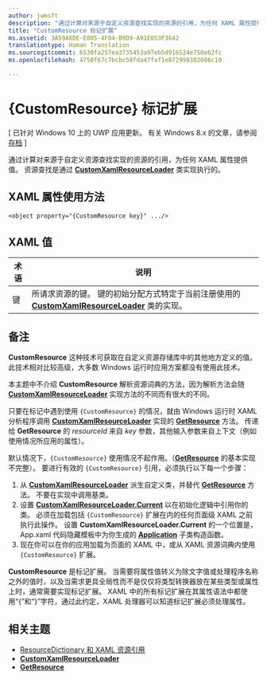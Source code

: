 ```yaml
---
author: jwmsft
description: "通过计算对来源于自定义资源查找实现的资源的引用，为任何 XAML 属性提供值。 资源查找是通过 CustomXamlResourceLoader 类实现执行的。"
title: "CustomResource 标记扩展"
ms.assetid: 3A59A8DE-E805-4F04-B9D9-A91E053F3642
translationtype: Human Translation
ms.sourcegitcommit: 6530fa257ea3735453a97eb5d916524e750e62fc
ms.openlocfilehash: 4758f67c7bcbc58fda47faf1e872998302086c10

---
```


# {CustomResource} 标记扩展

\[ 已针对 Windows 10 上的 UWP 应用更新。 有关 Windows 8.x 的文章，请参阅[存档](http://go.microsoft.com/fwlink/p/?linkid=619132) \]

通过计算对来源于自定义资源查找实现的资源的引用，为任何 XAML 属性提供值。 资源查找是通过 [**CustomXamlResourceLoader**](https://msdn.microsoft.com/library/windows/apps/br243327) 类实现执行的。

## XAML 属性使用方法

``` syntax
<object property="{CustomResource key}" .../>
```

## XAML 值

| 术语 | 说明 |
|------|-------------|
| 键 | 所请求资源的键。 键的初始分配方式特定于当前注册使用的 [**CustomXamlResourceLoader**](https://msdn.microsoft.com/library/windows/apps/br243327) 类的实现。 |

## 备注

**CustomResource** 这种技术可获取在自定义资源存储库中的其他地方定义的值。 此技术相对比较高级，大多数 Windows 运行时应用方案都没有使用此技术。

本主题中不介绍 **CustomResource** 解析资源词典的方法，因为解析方法会随 [**CustomXamlResourceLoader**](https://msdn.microsoft.com/library/windows/apps/br243327) 实现方法的不同而有很大的不同。

只要在标记中遇到使用 `{CustomResource}` 的情况，就由 Windows 运行时 XAML 分析程序调用 [**CustomXamlResourceLoader**](https://msdn.microsoft.com/library/windows/apps/br243327) 实现的 [**GetResource**](https://msdn.microsoft.com/library/windows/apps/br243340) 方法。 传递给 **GetResource** 的 *resourceId* 来自 *key* 参数，其他输入参数来自上下文（例如使用情况所应用的属性）。

默认情况下，`{CustomResource}` 使用情况不起作用。（[**GetResource**](https://msdn.microsoft.com/library/windows/apps/br243340) 的基本实现不完整）。 要进行有效的 `{CustomResource}` 引用，必须执行以下每一个步骤：

1.  从 [**CustomXamlResourceLoader**](https://msdn.microsoft.com/library/windows/apps/br243327) 派生自定义类，并替代 [**GetResource**](https://msdn.microsoft.com/library/windows/apps/br243340) 方法。 不要在实现中调用基类。
2.  设置 [**CustomXamlResourceLoader.Current**](https://msdn.microsoft.com/library/windows/apps/br243328) 以在初始化逻辑中引用你的类。 必须在加载包括 `{CustomResource}` 扩展在内的任何页面级 XAML 之前执行此操作。 设置 **CustomXamlResourceLoader.Current** 的一个位置是，App.xaml 代码隐藏模板中为你生成的 [**Application**](https://msdn.microsoft.com/library/windows/apps/br242324) 子类构造函数。
3.  现在你可以在你的应用加载为页面的 XAML 中，或从 XAML 资源词典内使用 `{CustomResource}` 扩展。

**CustomResource** 是标记扩展。 当需要将属性值转义为除文字值或处理程序名称之外的值时，以及当需求更具全局性而不是仅仅将类型转换器放在某些类型或属性上时，通常需要实现标记扩展。 XAML 中的所有标记扩展在其属性语法中都使用“\{”和“\}”字符，通过此约定，XAML 处理器可以知道标记扩展必须处理属性。

## 相关主题

* [ResourceDictionary 和 XAML 资源引用](https://msdn.microsoft.com/library/windows/apps/mt187273)
* [**CustomXamlResourceLoader**](https://msdn.microsoft.com/library/windows/apps/br243327)
* [**GetResource**](https://msdn.microsoft.com/library/windows/apps/br243340)




<!--HONumber=Jun16_HO4-->


